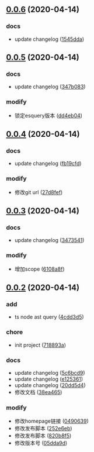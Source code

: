 ## [0.0.6](https://github.com/chenshengshui/tsquery/compare/v0.0.5...v0.0.6) (2020-04-14)


### docs

* update changelog ([1545dda](https://github.com/chenshengshui/tsquery/commit/1545dda12a830496fba7d6059d91a8462d5a1804))



## [0.0.5](https://github.com/chenshengshui/tsquery/compare/v0.0.4...v0.0.5) (2020-04-14)


### docs

* update changelog ([347b083](https://github.com/chenshengshui/tsquery/commit/347b08368ff01ac52f9f4729029f41d75969bb9a))

### modify

* 锁定esquery版本 ([dd4eb04](https://github.com/chenshengshui/tsquery/commit/dd4eb042f0c50effedbf97232cef2eafa6210e6a))



## [0.0.4](https://github.com/chenshengshui/tsquery/compare/v0.0.3...v0.0.4) (2020-04-14)


### docs

* update changelog ([fb19cfd](https://github.com/chenshengshui/tsquery/commit/fb19cfd027ba72db98692419ac616ac61c30c29d))

### modify

* 修改git url ([27d8fef](https://github.com/chenshengshui/tsquery/commit/27d8fef24b9b9635d3940a31a632b9f858546fde))



## [0.0.3](https://github.com/chenshengshui/tsquery/compare/v0.0.2...v0.0.3) (2020-04-14)


### docs

* update changelog ([3473541](https://github.com/chenshengshui/tsquery/commit/34735410f6172b6e12f860ee4f61369067196d8d))

### modify

* 增加scope ([6108a8f](https://github.com/chenshengshui/tsquery/commit/6108a8f492ba1254692530bfcfce9bacb21a01db))



## [0.0.2](https://github.com/chenshengshui/tsquery/compare/718893af80e5e2f3d448bed6f31a577af2fbbf27...v0.0.2) (2020-04-14)


### add

* ts node ast query ([4cdd3d5](https://github.com/chenshengshui/tsquery/commit/4cdd3d5ce979eb80969fd85c7b25bd72be435818))

### chore

* init project ([718893a](https://github.com/chenshengshui/tsquery/commit/718893af80e5e2f3d448bed6f31a577af2fbbf27))

### docs

* update changelog ([5c6bcd9](https://github.com/chenshengshui/tsquery/commit/5c6bcd9a6a8fdee991af9241b1d116351c51a184))
* update changelog ([e125361](https://github.com/chenshengshui/tsquery/commit/e125361d40663a61734bed7827523fc62a1f96fc))
* update changelog ([20dd5d4](https://github.com/chenshengshui/tsquery/commit/20dd5d45607bf567cc2e4901dbcc9eda9504a2d9))
* 修改文档 ([38ea465](https://github.com/chenshengshui/tsquery/commit/38ea4654fe7550f56b94dfc6d1233e392e9620b3))

### modify

* 修改homepage链接 ([0490639](https://github.com/chenshengshui/tsquery/commit/04906394e68e995aa2b2c80837c30c45af33d627))
* 修改发布脚本 ([252e6eb](https://github.com/chenshengshui/tsquery/commit/252e6ebaffea3becf5349d50695aa89b9b5a4992))
* 修改发布脚本 ([820b8f5](https://github.com/chenshengshui/tsquery/commit/820b8f5cc59e6b790edff96c8481da858dbf2c73))
* 修改版本号 ([05dda9d](https://github.com/chenshengshui/tsquery/commit/05dda9dd99dc827796eb1e8a43f66391a5006888))



